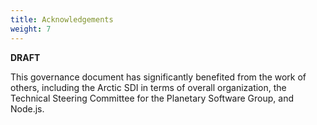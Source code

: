 ```yaml
---
title: Acknowledgements
weight: 7
---
```

**DRAFT**

This governance document has significantly benefited from the work of others, including the Arctic SDI in terms of overall organization, the Technical Steering Committee for the Planetary Software Group, and Node.js. 